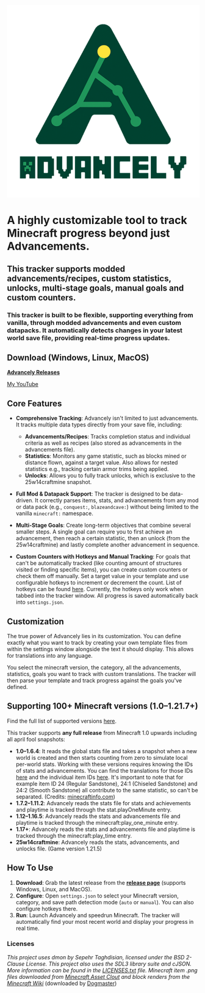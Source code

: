 ![Advancely Logo](/resources/gui/Advancely_Logo.png)

# A highly customizable tool to track Minecraft progress beyond just Advancements. <br>
## This tracker supports modded advancements/recipes, custom statistics, unlocks, multi-stage goals, manual goals and custom counters. <br>
### This tracker is built to be flexible, supporting everything from vanilla, through modded advancements and even custom datapacks. It automatically detects changes in your latest world save file, providing real-time progress updates.

## Download (Windows, Linux, MacOS)

[**Advancely Releases**](https://github.com/LNXSeus/Advancely/releases)

[My YouTube](https://www.youtube.com/@lnxs?sub_confirmation=1)

## Core Features

* **Comprehensive Tracking**: Advancely isn't limited to just advancements. It tracks multiple data types directly from your save file, including:

    * **Advancements/Recipes**: Tracks completion status and individual criteria as well as recipes (also stored as advancements in the advancements file).
    * **Statistics**: Monitors any game statistic, such as blocks mined or distance flown, against a target value. Also allows for nested statistics e.g., tracking certain armor trims being applied.
    * **Unlocks**: Allows you to fully track unlocks, which is exclusive to the 25w14craftmine snapshot.

* **Full Mod & Datapack Support**: The tracker is designed to be data-driven. It correctly parses items, stats, and advancements from any mod or data pack (e.g., `conquest:`, `blazeandcave:`) without being limited to the vanilla `minecraft:` namespace.

* **Multi-Stage Goals**: Create long-term objectives that combine several smaller steps. A single goal can require you to first achieve an advancement, then reach a certain statistic, then an unlock (from the 25w14craftmine) and lastly complete another advancement in sequence.

* **Custom Counters with Hotkeys and Manual Tracking**: For goals that can't be automatically tracked (like counting amount of structures visited or finding specific items), you can create custom counters or check them off manually. Set a target value in your template and use configurable hotkeys to increment or decrement the count. List of hotkeys can be found [here](https://pastebin.com/vPKgWAen). Currently, the hotkeys only work when tabbed into the tracker window. All progress is saved automatically back into `settings.json`.

## Customization

The true power of Advancely lies in its customization. You can define exactly what you want to track by creating your own template files from within the settings window alongside the text it should display. This allows for translations into any language.

You select the minecraft version, the category, all the advancements, statistics, goals you want to track with custom translations. The tracker will then parse your template and track progress against the goals you've defined.

## Supporting 100+ Minecraft versions (1.0–1.21.7+)

Find the full list of supported versions [here](https://pastebin.com/NhkaT3qD).

This tracker supports **any full release** from Minecraft 1.0 upwards including all april fool snapshots:

* **1.0–1.6.4**: It reads the global stats file and takes a snapshot when a new world is created and then starts counting from zero to simulate local per-world stats. Working with these versions requires knowing the IDs of stats and advancements. You can find the translations for those IDs [here](https://pastebin.com/qPsgc4Eb) and the individual item IDs [here](https://pastebin.com/r5tpjPFm). It's important to note that for example item ID 24 (Regular Sandstone), 24:1 (Chiseled Sandstone) and 24:2 (Smooth Sandstone) all contribute to the same statistic, so can't be separated. (Credits: [minecraftinfo.com](https://www.minecraftinfo.com/idlist.htm))
* **1.7.2–1.11.2**: Advancely reads the stats file for stats and achievements  and playtime is tracked through the stat.playOneMinute entry.
* **1.12–1.16.5**: Advancely reads the stats and advancements file and playtime is tracked through the minecraft:play_one_minute entry.
* **1.17+**: Advancely reads the stats and advancements file and playtime is tracked through the minecraft:play_time entry.
* **25w14craftmine**: Advancely reads the stats, advancements, and unlocks file. (Game version 1.21.5)

## How To Use

1.  **Download**: Grab the latest release from the [**release page**](https://github.com/LNXSeus/Advancely/releases) (supports Windows, Linux, and MacOS).
2.  **Configure**: Open `settings.json` to select your Minecraft version, category, and save path detection mode (`auto` or `manual`). You can also configure hotkeys there.
3.  **Run**: Launch Advancely and speedrun Minecraft. The tracker will automatically find your most recent world and display your progress in real time.

### Licenses

*This project uses dmon by Sepehr Taghdisian, licensed under the BSD 2-Clause License.*
*This project also uses the SDL3 library suite and cJSON. More information can be found in the [LICENSES.txt](LICENSES.txt) file.*
*Minecraft item .png files downloaded from [Minecraft Asset Clout](https://mcasset.cloud/1.0/) and block renders from the [Minecraft Wiki](https://www.minecraft.wiki)* (downloaded by [Dogmaster](https://www.twitch.tv/thedogmaster28))